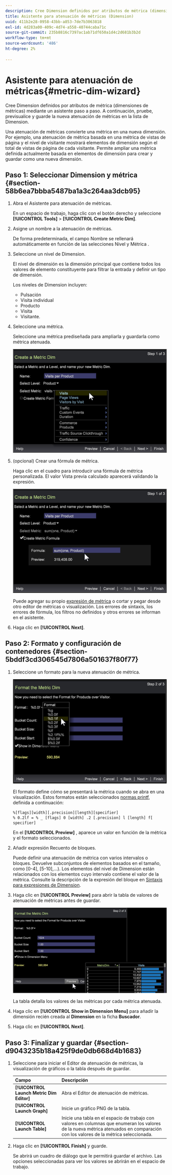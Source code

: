 ```yaml
---
description: Cree Dimension definidos por atributos de métrica (dimensiones de métricas) mediante un asistente paso a paso. A continuación, pruebe, previsualice y guarde la nueva atenuación de métricas en la lista de Dimension.
title: Asistente para atenuación de métricas (Dimension)
uuid: 411b2e28-0958-43bb-a853-7de7b3063818
exl-id: 4d283a00-409c-4d74-a558-40744caba71c
source-git-commit: 235b8816c7397ac1ab71df650a1d4c2d681b3b2d
workflow-type: tm+mt
source-wordcount: '486'
ht-degree: 2%

---
```


# Asistente para atenuación de métricas{#metric-dim-wizard}

Cree Dimension definidos por atributos de métrica (dimensiones de métricas) mediante un asistente paso a paso. A continuación, pruebe, previsualice y guarde la nueva atenuación de métricas en la lista de Dimension.

Una atenuación de métricas convierte una métrica en una nueva dimensión. Por ejemplo, una atenuación de métrica basada en una métrica de vistas de página y el nivel de visitante mostrará elementos de dimensión según el total de vistas de página de cada visitante. Permite ampliar una métrica definida actualmente basada en elementos de dimensión para crear y guardar como una nueva dimensión.

## Paso 1: Seleccionar Dimension y métrica {#section-58b6ea7bbba5487ba1a3c264aa3dcb95}

1. Abra el Asistente para atenuación de métricas.

   En un espacio de trabajo, haga clic con el botón derecho y seleccione **[!UICONTROL Tools]** > **[!UICONTROL Create Metric Dim]**.

1. Asigne un nombre a la atenuación de métricas.

   De forma predeterminada, el campo Nombre se rellenará automáticamente en función de las selecciones Nivel y Métrica .

1. Seleccione un nivel de Dimension.

   El nivel de dimensión es la dimensión principal que contiene todos los valores de elemento constituyente para filtrar la entrada y definir un tipo de dimensión.

   Los niveles de Dimension incluyen:

   * Pulsación
   * Visita individual
   * Producto
   * Visita
   * Visitante.

1. Seleccione una métrica.

   Seleccione una métrica prediseñada para ampliarla y guardarla como métrica atenuada.

   ![](assets/6_4_workstation_metricdim_metric.png)

1. (opcional) Crear una fórmula de métrica.

   Haga clic en el cuadro para introducir una fórmula de métrica personalizada. El valor Vista previa calculado aparecerá validando la expresión.

   ![](assets/6_4_workstation_metricdim_create_metric.png)

   Puede agregar su propio [expresión de métrica](https://experienceleague.adobe.com/docs/data-workbench/using/client/qry-lang-syntx/c-syntx-mtrc-exp.html) o cortar y pegar desde otro editor de métricas o visualización. Los errores de sintaxis, los errores de fórmula, los filtros no definidos y otros errores se informan en el asistente.

1. Haga clic en **[!UICONTROL Next]**.

## Paso 2: Formato y configuración de contenedores {#section-5bddf3cd306545d7806a501637f80f77}

1. Seleccione un formato para la nueva atenuación de métrica.

   ![](assets/6_4_workstation_metricdim_format_metric.png)

   El formato define cómo se presentará la métrica cuando se abra en una visualización. Estos formatos están seleccionados [normas printf](https://www.cplusplus.com/reference/cstdio/printf/), definida a continuación:

   ```
   %[flags][width][.precision][length][specifier]
   % 0.2lf = % _ [flags] 0 [width] .2 [.precision] l [length] f[ specifier]
   ```

   En el **[!UICONTROL Preview]** , aparece un valor en función de la métrica y el formato seleccionados.

1. Añadir expresión Recuento de bloques.

   Puede definir una atenuación de métrica con varios intervalos o bloques. Devuelve subconjuntos de elementos basados en el tamaño, como [0-4], [5-10],...). Los elementos del nivel de Dimension están relacionados con los elementos cuyo intervalo contiene el valor de la métrica. Consulte la descripción de la expresión del bloque en [Sintaxis para expresiones de Dimension](https://experienceleague.adobe.com/docs/data-workbench/using/client/qry-lang-syntx/c-syntx-dim-exp.html).

1. Haga clic en **[!UICONTROL Preview]** para abrir la tabla de valores de atenuación de métricas antes de guardar.

   ![](assets/6_4_workstation_metricdim_preview.png)

   La tabla detalla los valores de las métricas por cada métrica atenuada.

1. Haga clic en **[!UICONTROL Show in Dimension Menu]** para añadir la dimensión recién creada al **Dimension** en la ficha **Buscador**.

1. Haga clic en **[!UICONTROL Next]**.

## Paso 3: Finalizar y guardar {#section-d9043235b18a425f9de0db668d4b1683}

1. Seleccione para iniciar el Editor de atenuación de métricas, la visualización de gráficos o la tabla después de guardar.

   | Campo | Descripción |
   |---|---|
   | **[!UICONTROL Launch Metric Dim Editor]** | Abra el Editor de atenuación de métricas. |
   | **[!UICONTROL Launch Graph]** | Inicie un gráfico PNG de la tabla. |
   | **[!UICONTROL Launch Table]** | Inicie una tabla en el espacio de trabajo con valores en columnas que enumeran los valores de la nueva métrica atenuados en comparación con los valores de la métrica seleccionada. |

1. Haga clic en **[!UICONTROL Finish]** y guarde.

   Se abrirá un cuadro de diálogo que le permitirá guardar el archivo. Las opciones seleccionadas para ver los valores se abrirán en el espacio de trabajo.
